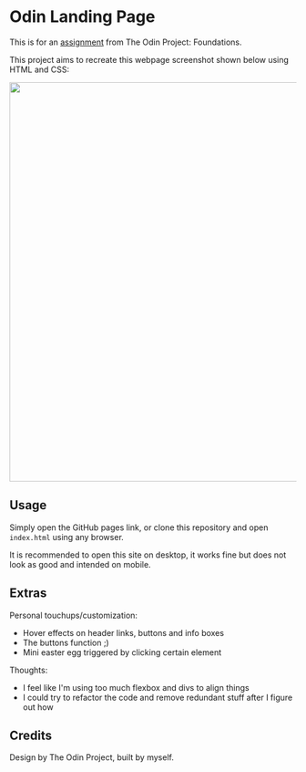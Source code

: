 # Odin Landing Page

This is for an [assignment](https://www.theodinproject.com/lessons/foundations-landing-page) from The Odin Project: Foundations.

This project aims to recreate this webpage screenshot shown below using HTML and CSS:

<img src="https://cdn.statically.io/gh/TheOdinProject/curriculum/81a5d553f4073e593d23a6ab00d50eef8620796d/foundations/html_css/project/imgs/01.png" height="700" width="auto">

## Usage
Simply open the GitHub pages link, or clone this repository and open `index.html` using any browser.

It is recommended to open this site on desktop, it works fine but does not look as good and intended on mobile.


## Extras
Personal touchups/customization: 
- Hover effects on header links, buttons and info boxes
- The buttons function ;)
- Mini easter egg triggered by clicking certain element

Thoughts:
- I feel like I'm using too much flexbox and divs to align things
- I could try to refactor the code and remove redundant stuff after I figure out how

## Credits
Design by The Odin Project, built by myself.
